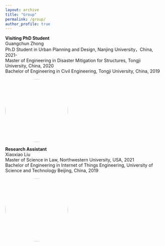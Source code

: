 ```yaml
---
layout: archive
title: "Group"
permalink: /group/
author_profile: true
---
```


**Visiting PhD Student**\
Guangchun Zhong\
Ph.D Student in Urban Planning and Design, Nanjing University，China, 2021-\
Master of Engineering in Disaster Mitigation for Structures, Tongji University, China, 2020\
Bachelor of Engineering in Civil Engineering, Tongji University, China, 2019\
<br/><img src='https://skywalkerzhai.github.io/weizhai.github.io/images/zhong.jpg' width='200' style="border-radius:50%">

**Research Assistant**\
Xiaoxiao Liu\
Master of Science in Law, Northwestern University, USA, 2021\
Bachelor of Engineering in Internet of Things Engineering, University of Science and Technology Beijing, China, 2019\
<br/><img src='https://skywalkerzhai.github.io/weizhai.github.io/images/xiaoxiao.jpg' width='200' style="border-radius:50%">
